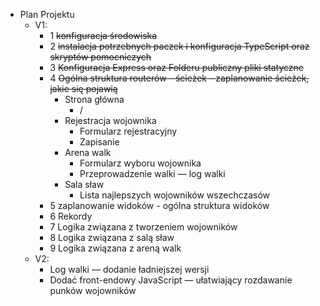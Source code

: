 



- Plan Projektu
  - V1: 
    - 1 ~~konfiguracja środowiska~~
    - 2 ~~instalacja potrzebnych paczek i konfiguracja TypeScript oraz skryptów pomocniczych~~
    - 3 ~~Konfiguracja Express oraz Folderu publiczny pliki statyczne~~
    - 4 ~~Ogólna struktura routerów - ścieżek - zaplanowanie ścieżek, jakie się pojawią~~
      - Strona główna
        - /
      - Rejestracja wojownika
        - Formularz rejestracyjny
        - Zapisanie
      - Arena walk
        - Formularz wyboru wojownika
        - Przeprowadzenie walki — log walki
      - Sala sław
        - Lista najlepszych wojowników wszechczasów
    - 5 zaplanowanie widoków - ogólna struktura widoków
    - 6 Rekordy 
    - 7 Logika związana z tworzeniem wojowników
    - 8 Logika związana z salą sław
    - 9 Logika związana z areną walk
  - V2:
    - Log walki — dodanie ładniejszej wersji 
    - Dodać front-endowy JavaScript — ułatwiający rozdawanie punków wojowników